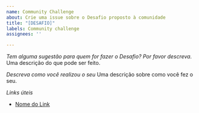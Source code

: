 ```yaml
---
name: Community Challenge
about: Crie uma issue sobre o Desafio proposto à comunidade
title: "[DESAFIO]"
labels: Community challenge
assignees: ''

---
```


*Tem alguma sugestão para quem for fazer o Desafio? Por favor descreva.*
Uma descrição do que pode ser feito. 

*Descreva como você realizou o seu*
Uma descrição sobre como você fez o seu.

*Links úteis*
- [Nome do Link](URL)
